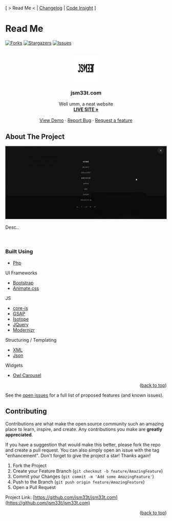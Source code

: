 [ > Read Me < | [Changelog](changelog.md) | [Code Insight](code_insight.md) ]

# Read Me
<div id="top"></div>

<!--
*** Thanks for checking out the Best-README-Template. If you have a suggestion
*** that would make this better, please fork the repo and create a pull request
*** or simply open an issue with the tag "enhancement".
*** Don't forget to give the project a star!
*** Thanks again! Now go create something AMAZING! :D
-->



<!-- PROJECT SHIELDS -->
<!--
*** I'm using markdown "reference style" links for readability.
*** Reference links are enclosed in brackets [ ] instead of parentheses ( ).
*** See the bottom of this document for the declaration of the reference variables
*** for contributors-url, forks-url, etc. This is an optional, concise syntax you may use.
*** https://www.markdownguide.org/basic-syntax/#reference-style-links
[![MIT License][license-shield]][license-url]
[![LinkedIn][linkedin-shield]][linkedin-url]
[![Contributors][contributors-shield]][contributors-url]
-->

[![Forks][forks-shield]][forks-url]
[![Stargazers][stars-shield]][stars-url]
[![Issues][issues-shield]][issues-url]

<!-- PROJECT LOGO -->
<br />
<div align="center">
  <a href="https://github.com/JSM33T/jsm33t.com">
    <img src="resources/images/j_logo_black.svg" alt="Logo" width="80" height="80">
  </a>

<h3 align="center">jsm33t.com</h3>

  <p align="center">
    Well umm, a neat website
    <br />
    <a href="https://jsm33t.com"><strong>LIVE SITE »</strong></a>
    <br />
    <br />
    <a href="https://github.com/jsm33t/jsm33t.com">View Demo</a>
    ·
    <a href="https://github.com/jsm33t/jsm33t.com/issues">Report Bug</a>
    ·
    <a href="https://github.com/jsm33t/jsm33t.com/issues">Request a feature</a>
  </p>
</div>



<!-- TABLE OF CONTENTS 
<details>
  <summary>Table of Contents</summary>
  <ol>
    <li>
      <a href="#about-the-project">About The Project</a>
      <ul>
        <li><a href="#built-with">Built With</a></li>
      </ul>
    </li>
    <li>
      <a href="#getting-started">Getting Started</a>
      <ul>
        <li><a href="#prerequisites">Prerequisites</a></li>
        <li><a href="#installation">Installation</a></li>
      </ul>
    </li>
    <li><a href="#usage">Usage</a></li>
    <li><a href="#roadmap">Roadmap</a></li>
    <li><a href="#contributing">Contributing</a></li>
    <li><a href="#license">License</a></li>
    <li><a href="#contact">Contact</a></li>
    <li><a href="#acknowledgments">Acknowledgments</a></li>
  </ol>
</details>

-->

<!-- ABOUT THE PROJECT -->
## About The Project

[![Product Name Screen Shot][product-screenshot]](https://jsm33t.com)

Desc..
<br><br><br>





### Built Using

* [Php](https://php.net/)

UI Frameworks
* [Bootstrap](https://getbootstrap.com)
* [Animate.css](https://animate.style/)

JS 
* [core-js](https://www.javascript.com/)
* [GSAP](https://greensock.com/gsap/)
* [Isotope](https://isotope.metafizzy.co/)
* [JQuery](https://jquery.com)
* [Modernizr](https://modernizr.com/)

Structuring / Templating
* [XML](https://en.wikipedia.org/wiki/XML)
* [Json](https://www.json.org/)

Widgets
* [Owl Carousel](https://owlcarousel2.github.io/OwlCarousel2/)


<p align="right">(<a href="#top">back to top</a>)</p>







See the [open issues](https://github.com/jsm33t/jsm33t.com/issues) for a full list of proposed features (and known issues).



<!-- CONTRIBUTING -->
## Contributing

Contributions are what make the open source community such an amazing place to learn, inspire, and create. Any contributions you make are **greatly appreciated**.

If you have a suggestion that would make this better, please fork the repo and create a pull request. You can also simply open an issue with the tag "enhancement".
Don't forget to give the project a star! Thanks again!

1. Fork the Project
2. Create your Feature Branch (`git checkout -b feature/AmazingFeature`)
3. Commit your Changes (`git commit -m 'Add some AmazingFeature'`)
4. Push to the Branch (`git push origin feature/AmazingFeature`)
5. Open a Pull Request






<!-- CONTACT -->


Project Link: [https://github.com/jsm33t/jsm33t.com](https://github.com/jsm33t/jsm33t.com)

<p align="right">(<a href="#top">back to top</a>)</p>



<!-- MARKDOWN LINKS & IMAGES -->
<!-- https://www.markdownguide.org/basic-syntax/#reference-style-links -->
[contributors-shield]: https://img.shields.io/github/contributors/jsm33t/jsm33t.com.svg?style=for-the-badge
[contributors-url]: https://github.com/jsm33t/jsm33t.com/graphs/contributors
[forks-shield]: https://img.shields.io/github/forks/jsm33t/jsm33t.com.svg?style=for-the-badge
[forks-url]: https://github.com/jsm33t/jsm33t.com/network/members
[stars-shield]: https://img.shields.io/github/stars/jsm33t/jsm33t.com.svg?style=for-the-badge
[stars-url]: https://github.com/jsm33t/jsm33t.com/stargazers
[issues-shield]: https://img.shields.io/github/issues/jsm33t/jsm33t.com.svg?style=for-the-badge
[issues-url]: https://github.com/jsm33t/jsm33t.com/issues


[product-screenshot]: resources/images/screenshot_a.png
[product-screenshot_music]: resources/images/screenshot_a.png
[product-screenshot_apps]: resources/images/screenshot_a.png